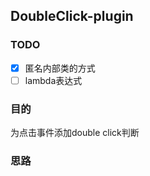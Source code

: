 ## DoubleClick-plugin  

### TODO   
- [x] 匿名内部类的方式
- [ ] lambda表达式

### 目的   
为点击事件添加double click判断

### 思路    


